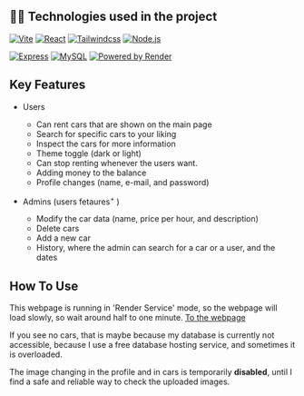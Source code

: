 <!--
### 👨‍💻 Technologies used in the project

<img align="left" alt="React" width="30px" style="padding-right:10px;" src="https://cdn.jsdelivr.net/gh/devicons/devicon/icons/react/react-original.svg" />
<img align="left" alt="TailwindCss" width="30px" style="padding-right:10px;" src="https://cdn.jsdelivr.net/gh/devicons/devicon/icons/tailwindcss/tailwindcss-plain.svg" />
<img align="left" alt="NodeJS" width="30px" style="padding-right:10px;" src="https://cdn.jsdelivr.net/gh/devicons/devicon/icons/nodejs/nodejs-original.svg" />
<img align="left" alt="HTML" width="35px" style="padding-right:10px;" src="https://cdn.jsdelivr.net/gh/devicons/devicon/icons/html5/html5-plain.svg" />
<img align="left" alt="CSS" width="35px" style="padding-right:10px;" src="https://cdn.jsdelivr.net/gh/devicons/devicon/icons/css3/css3-plain.svg" />
<img align="left" alt="JavaScript" width="35px" style="padding-right:10px;" src="https://cdn.jsdelivr.net/gh/devicons/devicon/icons/javascript/javascript-plain.svg" />

<br />
<br />

#
-->

## 👨‍💻 Technologies used in the project

[![Vite](https://custom-icon-badges.demolab.com/badge/-Vite-c01baa?style=for-the-badge&logo=vite&logoColor=white)](https://vitejs.dev/)
[![React](https://custom-icon-badges.demolab.com/badge/-React-218AAB?style=for-the-badge&logo=react&logoColor=white)](https://reactjs.org/)
[![Tailwindcss](https://custom-icon-badges.demolab.com/badge/-Tailwindcss-21ab89?style=for-the-badge&logo=tailwindcss&logoColor=white)](https://tailwindcss.com/)
[![Node.js](https://custom-icon-badges.demolab.com/badge/-Node.js-339933?style=for-the-badge&logo=node.js&logoColor=white)](https://nodejs.org/)

[![Express](https://custom-icon-badges.demolab.com/badge/-Express-000000?style=for-the-badge&logo=express&logoColor=white)](https://expressjs.com/)
[![MySQL](https://custom-icon-badges.demolab.com/badge/-MySQL-2156ab?style=for-the-badge&logo=mysql&logoColor=white)](https://www.mysql.com/)
[![Powered by Render](https://custom-icon-badges.demolab.com/badge/-Powered_by_Render-2ca544?style=for-the-badge&logo=render&logoColor=white)](https://render.com/)

## Key Features

- Users

  - Can rent cars that are shown on the main page
  - Search for specific cars to your liking
  - Inspect the cars for more information
  - Theme toggle (dark or light)
  - Can stop renting whenever the users want.
  - Adding money to the balance
  - Profile changes (name, e-mail, and password)

- Admins (users fetaures<sup>+</sup> )

  - Modify the car data (name, price per hour, and description)
  - Delete cars
  - Add a new car
  - History, where the admin can search for a car or a user, and the dates

## How To Use

This webpage is running in 'Render Service' mode, so the webpage will load slowly, so wait around half to one minute. [To the webpage](https://carrent-frontend.onrender.com)

If you see no cars, that is maybe because my database is currently not accessible, because I use a free database hosting service, and sometimes it is overloaded.

The image changing in the profile and in cars is temporarily **disabled**, until I find a safe and reliable way to check the uploaded images.
